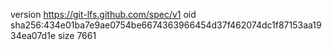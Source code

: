version https://git-lfs.github.com/spec/v1
oid sha256:434e01ba7e9ae0754be6674363966454d37f462074dc1f87153aa1934ea07d1e
size 7661
